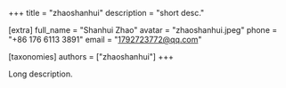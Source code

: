 +++
title = "zhaoshanhui"
description = "short desc."

[extra]
full_name = "Shanhui Zhao"
avatar = "zhaoshanhui.jpeg"
phone = "+86 176 6113 3891"
email = "1792723772@qq.com"

[taxonomies]
authors = ["zhaoshanhui"]
+++

Long description.